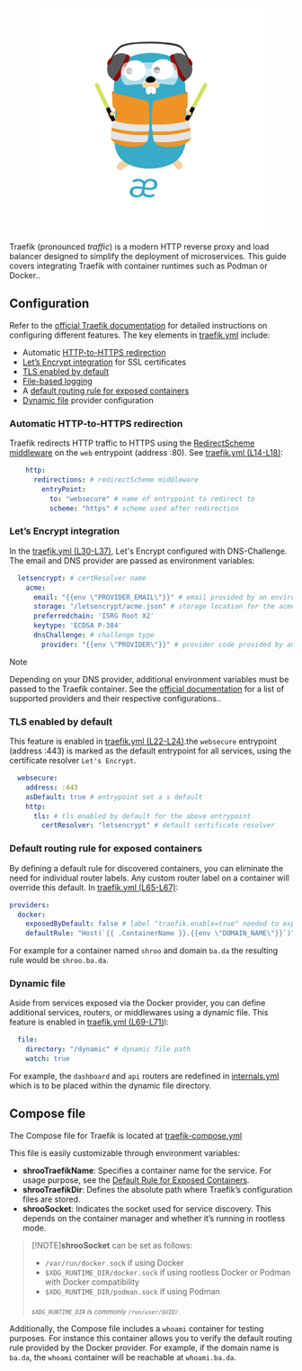 <p align="center">
<img height="400" title="Traefik" src="/assets/img/traefik.logo-dark.png" alt="">
</p>

Traefik (pronounced *traffic*) is a modern HTTP reverse proxy and load balancer designed to simplify the deployment of microservices. This guide covers integrating Traefik with container runtimes such as Podman or Docker..

## Configuration

Refer to the [official Traefik documentation](https://doc.traefik.io/traefik/getting-started/configuration-overview/) for detailed instructions on configuring different features.
The key elements in [traefik.yml](/services/traefik/traefik.yml) include:

- Automatic [HTTP-to-HTTPS redirection](#automatic-http-to-https-redirection)
- [Let’s Encrypt integration](#lets-encrypt-integration) for SSL certificates
- [TLS enabled by default](#tls-enabled-connections-by-default)
- [File-based logging](https://doc.traefik.io/traefik/observability/logs/)
- A [default routing rule for exposed containers](#default-routing-rule-for-exposed-containers)
- [Dynamic file](#dynamic-file) provider configuration

### Automatic HTTP-to-HTTPS redirection

Traefik redirects HTTP traffic to HTTPS using the [RedirectScheme middleware](https://doc.traefik.io/traefik/middlewares/http/redirectscheme/) on the `web` entrypoint (address :80).
See [traefik.yml (L14-L18)](https://github.com/BDIFluky/shroobada_beta/blob/e1eeb406d7dee286976fd818299a091ca785f7ca/services/traefik/traefik.yml#L14-L18):

```yaml
    http:
      redirections: # redirectScheme middleware
        entryPoint:
          to: "websecure" # name of entrypoint to redirect to
          scheme: "https" # scheme used after redirection
```

### Let’s Encrypt integration

In the [traefik.yml (L30-L37)](https://github.com/BDIFluky/shroobada_beta/blob/e1eeb406d7dee286976fd818299a091ca785f7ca/services/traefik/traefik.yml#L30-L37), Let's Encrypt configured with DNS-Challenge. The email and DNS provider are passed as environment variables:

```yaml
  letsencrypt: # certResolver name
    acme:
      email: "{{env \"PROVIDER_EMAIL\"}}" # email provided by an environment variable
      storage: "/letsencrypt/acme.json" # storage location for the acme.json
      preferredchain: 'ISRG Root X2'
      keytype: 'ECDSA P-384'
      dnsChallenge: # challenge type
        provider: "{{env \"PROVIDER\"}}" # provider code provided by an environment variable
```

> [!NOTE]
> Depending on your DNS provider, additional environment variables must be passed to the Traefik container. See the [official documentation](https://doc.traefik.io/traefik/https/acme/#providers) for a list of supported providers and their respective configurations..

### TLS enabled by default

This feature is enabled in [traefik.yml (L22-L24)](https://github.com/BDIFluky/shroobada_beta/blob/e1eeb406d7dee286976fd818299a091ca785f7ca/services/traefik/traefik.yml#L22-L24).the `websecure` entrypoint (address :443) is marked as the default entrypoint for all services, using the certificate resolver `Let's Encrypt`.

```yaml
  websecure:
    address: :443
    asDefault: true # entrypoint set a s default
    http:
      tls: # tls enabled by default for the above entrypoint
        certResolver: "letsencrypt" # default certificate resolver
```

### Default routing rule for exposed containers

By defining a default rule for discovered containers, you can eliminate the need for individual router labels. Any custom router label on a container will override this default.
In [traefik.yml (L65-L67)](https://github.com/BDIFluky/shroobada_beta/blob/e1eeb406d7dee286976fd818299a091ca785f7ca/services/traefik/traefik.yml#L65-L67):
```yaml
providers:
  docker:
    exposedByDefault: false # label "traefik.enable=true" needed to expose a container
    defaultRule: "Host(`{{ .ContainerName }}.{{env \"DOMAIN_NAME\"}}`)" # default rule for exposed containers is [containername].[domainName] 
```
For example for a container named `shroo` and domain `ba.da` the resulting rule would be `shroo.ba.da`.

### Dynamic file

Aside from services exposed via the Docker provider, you can define additional services, routers, or middlewares using a dynamic file. This feature is enabled in [traefik.yml (L69-L71)](https://github.com/BDIFluky/shroobada_beta/blob/e1eeb406d7dee286976fd818299a091ca785f7ca/services/traefik/traefik.yml#L69-L71)l:

```yaml
  file:
    directory: "/dynamic" # dynamic file path
    watch: true
```

For example, the `dashboard` and `api` routers are redefined in [internals.yml](/services/traefik/dynamic/internals.yml) which is to be placed within the dynamic file directory.

## Compose file

The Compose file for Traefik is located at [traefik-compose.yml](/services/traefik/traefik-compose.yml)

This file is easily customizable through environment variables:

- **shrooTraefikName**: Specifies a container name for the service. For usage purpose, see the [Default Rule for Exposed Containers](default-rule-for-exposed-containers).
- **shrooTraefikDir**: Defines the absolute path where Traefik’s configuration files are stored.
- **shrooSocket**: Indicates the socket used for service discovery. This depends on the container manager and whether it’s running in rootless mode.

> [!NOTE]**shrooSocket** can be set as follows:
>
> - `/var/run/docker.sock` if using Docker
> - `$XDG_RUNTIME_DIR/docker.sock` if using rootless Docker or Podman with Docker compatibility
> - `$XDG_RUNTIME_DIR/podman.sock` if using Podman
>
> <sub>*`$XDG_RUNTIME_DIR` is commonly `/run/user/$UID/`.*</sub>

Additionally, the Compose file includes a `whoami` container for testing purposes. For instance this container allows you to verify the default routing rule provided by the Docker provider. For example, if the domain name is `ba.da`, the `whoami` container will be reachable at `whoami.ba.da`.